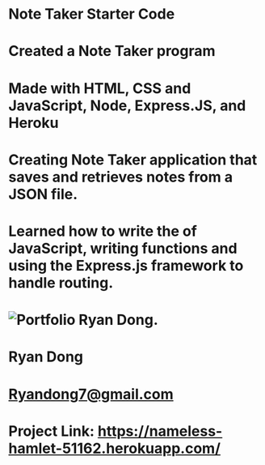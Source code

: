 # Note Taker Starter Code

# Created a Note Taker program

# Made with HTML, CSS and JavaScript, Node, Express.JS, and Heroku

# Creating Note Taker application that saves and retrieves notes from a JSON file.  

# Learned how to write the of JavaScript, writing functions and using the Express.js framework to handle routing.

# ![Portfolio Ryan Dong.](/challenge-11-note-taker-express/public/assets/localhost_3001_.png)

# Ryan Dong

# Ryandong7@gmail.com

# Project Link: https://nameless-hamlet-51162.herokuapp.com/